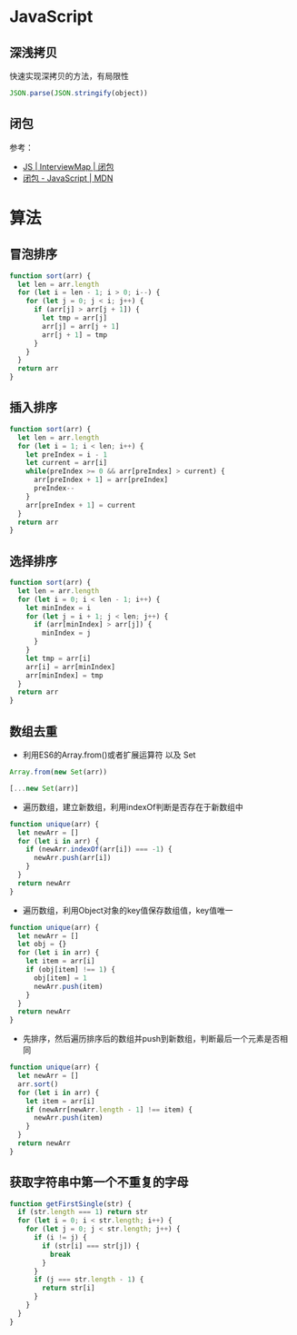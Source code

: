 # JavaScript

## 深浅拷贝

快速实现深拷贝的方法，有局限性
``` js
JSON.parse(JSON.stringify(object))
```

## 闭包

参考：
- [JS | InterviewMap | 闭包](https://github.com/InterviewMap/CS-Interview-Knowledge-Map/blob/master/JS/JS-ch.md#%E9%97%AD%E5%8C%85)
- [闭包 - JavaScript | MDN](https://developer.mozilla.org/zh-CN/docs/Web/JavaScript/Closures)

# 算法

## 冒泡排序

``` js
function sort(arr) {
  let len = arr.length
  for (let i = len - 1; i > 0; i--) {
    for (let j = 0; j < i; j++) {
      if (arr[j] > arr[j + 1]) {
        let tmp = arr[j]
        arr[j] = arr[j + 1]
        arr[j + 1] = tmp
      }
    }
  }
  return arr
}
```

## 插入排序

``` js
function sort(arr) {
  let len = arr.length
  for (let i = 1; i < len; i++) {
    let preIndex = i - 1
    let current = arr[i]
    while(preIndex >= 0 && arr[preIndex] > current) {
      arr[preIndex + 1] = arr[preIndex]
      preIndex--
    }
    arr[preIndex + 1] = current
  }
  return arr
}
```

## 选择排序

``` js
function sort(arr) {
  let len = arr.length
  for (let i = 0; i < len - 1; i++) {
    let minIndex = i
    for (let j = i + 1; j < len; j++) {
      if (arr[minIndex] > arr[j]) {
        minIndex = j
      }
    }
    let tmp = arr[i]
    arr[i] = arr[minIndex]
    arr[minIndex] = tmp
  }
  return arr
}
```

## 数组去重

- 利用ES6的Array.from()或者扩展运算符 以及 Set
``` js
Array.from(new Set(arr))
```
``` js
[...new Set(arr)]
```

- 遍历数组，建立新数组，利用indexOf判断是否存在于新数组中
``` js
function unique(arr) {
  let newArr = []
  for (let i in arr) {
    if (newArr.indexOf(arr[i]) === -1) {
      newArr.push(arr[i])
    }
  }
  return newArr
}
```

- 遍历数组，利用Object对象的key值保存数组值，key值唯一
``` js
function unique(arr) {
  let newArr = []
  let obj = {}
  for (let i in arr) {
    let item = arr[i]
    if (obj[item] !== 1) {
      obj[item] = 1
      newArr.push(item)
    }
  }
  return newArr
}
```

- 先排序，然后遍历排序后的数组并push到新数组，判断最后一个元素是否相同
``` js
function unique(arr) {
  let newArr = []
  arr.sort()
  for (let i in arr) {
    let item = arr[i]
    if (newArr[newArr.length - 1] !== item) {
      newArr.push(item)
    }
  }
  return newArr
}
```

## 获取字符串中第一个不重复的字母
``` js
function getFirstSingle(str) {
  if (str.length === 1) return str
  for (let i = 0; i < str.length; i++) {
    for (let j = 0; j < str.length; j++) {
      if (i != j) {
        if (str[i] === str[j]) {
          break
        }
      }
      if (j === str.length - 1) {
        return str[i]
      }
    }
  }
}
```
